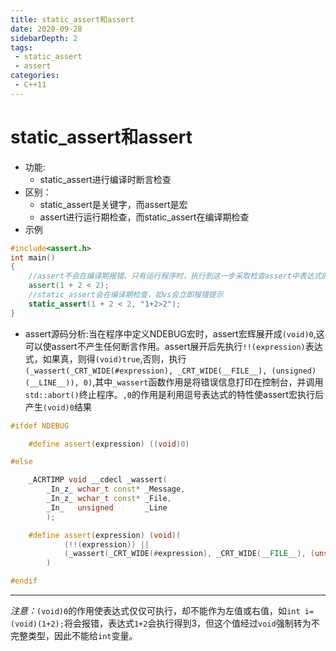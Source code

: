 ```yaml
---
title: static_assert和assert
date: 2020-09-28
sidebarDepth: 2
tags:
 - static_assert
 - assert
categories:
 - C++11
---
```


# static_assert和assert
- 功能:
  - static_assert进行编译时断言检查
- 区别：
  - static_assert是关键字，而assert是宏
  - assert进行运行期检查，而static_assert在编译期检查
- 示例
```c++
#include<assert.h>
int main()
{
    //assert不会在编译期报错，只有运行程序时，执行到这一步采取检查assert中表达式的值
    assert(1 + 2 < 2);
    //static_assert会在编译期检查，如vs会立即报错提示
    static_assert(1 + 2 < 2, "1+2>2");    
}
```
- assert源码分析:当在程序中定义NDEBUG宏时，assert宏辉展开成`(void)0`,这可以使assert不产生任何断言作用。assert展开后先执行`!!(expression)`表达式，如果真，则得`(void)true`,否则，执行`(_wassert(_CRT_WIDE(#expression), _CRT_WIDE(__FILE__), (unsigned)(__LINE__)), 0)`,其中`_wassert`函数作用是将错误信息打印在控制台，并调用`std::abort()`终止程序。`,0`的作用是利用逗号表达式的特性使assert宏执行后产生`(void)0`结果
```c++
#ifdef NDEBUG

    #define assert(expression) ((void)0)

#else

    _ACRTIMP void __cdecl _wassert(
        _In_z_ wchar_t const* _Message,
        _In_z_ wchar_t const* _File,
        _In_   unsigned       _Line
        );

    #define assert(expression) (void)(                                                       \
            (!!(expression)) ||                                                              \
            (_wassert(_CRT_WIDE(#expression), _CRT_WIDE(__FILE__), (unsigned)(__LINE__)), 0) \
        )

#endif
```
-----------------------------
*注意：*`(void)0`的作用使表达式仅仅可执行，却不能作为左值或右值，如`int i=(void)(1+2);`将会报错，表达式`1+2`会执行得到3，但这个值经过`void`强制转为不完整类型，因此不能给`int`变量。